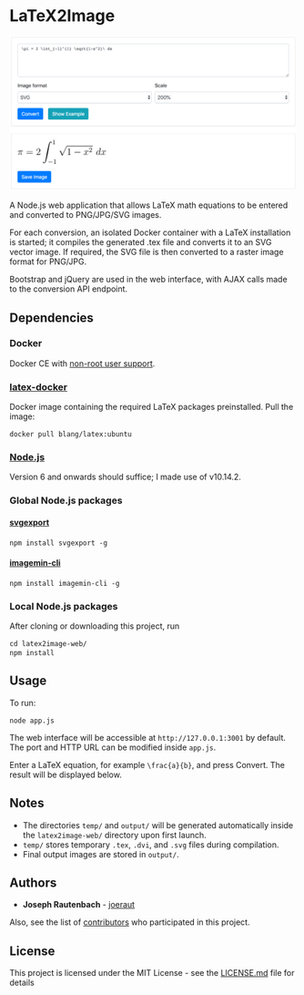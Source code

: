 # LaTeX2Image

![Image](screenshots/main.png)

A Node.js web application that allows LaTeX math equations to be entered and converted to PNG/JPG/SVG images.

For each conversion, an isolated Docker container with a LaTeX installation is started; it compiles the generated .tex file and converts it to an SVG vector image. If required, the SVG file is then converted to a raster image format for PNG/JPG.

Bootstrap and jQuery are used in the web interface, with AJAX calls made to the conversion API endpoint.

## Dependencies

### Docker

Docker CE with [non-root user support](https://docs.docker.com/install/linux/linux-postinstall/#manage-docker-as-a-non-root-user).

### [latex-docker](https://github.com/blang/latex-docker)

Docker image containing the required LaTeX packages preinstalled.
Pull the image:

```
docker pull blang/latex:ubuntu
```

### [Node.js](https://nodejs.org/en/download/)

Version 6 and onwards should suffice; I made use of v10.14.2.

### Global Node.js packages

#### [svgexport](https://www.npmjs.com/package/svgexport)

```
npm install svgexport -g
```

#### [imagemin-cli](https://www.npmjs.com/package/imagemin-cli)

```
npm install imagemin-cli -g
```

### Local Node.js packages

After cloning or downloading this project, run

```
cd latex2image-web/
npm install
```

## Usage

To run:

```
node app.js
```

The web interface will be accessible at `http://127.0.0.1:3001` by default. The port and HTTP URL can be modified inside `app.js`.

Enter a LaTeX equation, for example `\frac{a}{b}`, and press Convert. The result will be displayed below.

## Notes

* The directories `temp/` and `output/` will be generated automatically inside the `latex2image-web/` directory upon first launch.
* `temp/` stores temporary `.tex`, `.dvi`, and `.svg` files during compilation.
* Final output images are stored in `output/`.

## Authors

* **Joseph Rautenbach** - [joeraut](https://github.com/joeraut)

Also, see the list of [contributors](https://github.com/ImpactInc/build-indicator/graphs/contributors) who participated in this project.

## License

This project is licensed under the MIT License - see the [LICENSE.md](LICENSE.md) file for details